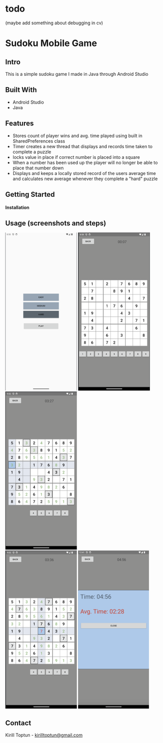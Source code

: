 # todo

(maybe add something about debugging in cv)

# Sudoku Mobile Game
## Intro
This is a simple sudoku game I made in Java through Android Studio

## Built With
- Android Studio
- Java

## Features
- Stores count of player wins and avg. time played using built in SharedPreferences class
- Timer creates a new thread that displays and records time taken to complete a puzzle
- locks value in place if correct number is placed into a square
- When a number has been used up the player will no longer be able to place that number down
- Displays and keeps a locally stored record of the users average time and calculates new average whenever they complete a "hard" puzzle



## Getting Started
#### Installation

## Usage (screenshots and steps)
<img src="ImagesREADME/MainMenu.png" alt="Main Menu" height="500"/>
<img src="ImagesREADME/UntouchedBoard.png" alt="UntouchedBoard" height="500"/>
<img src="ImagesREADME/FilledSquaresUnavaliable.png" alt="Filled Squares Unavaliable" height="500"/>

<br />
<img src="ImagesREADME/IncorrectAnswer.png" alt="Incorrect Answer" height="500"/>
<img src="ImagesREADME/GameEnd.png" alt="Game End" height="500"/>



## Contact
Kirill Toptun - kirilltoptun@gmail.com